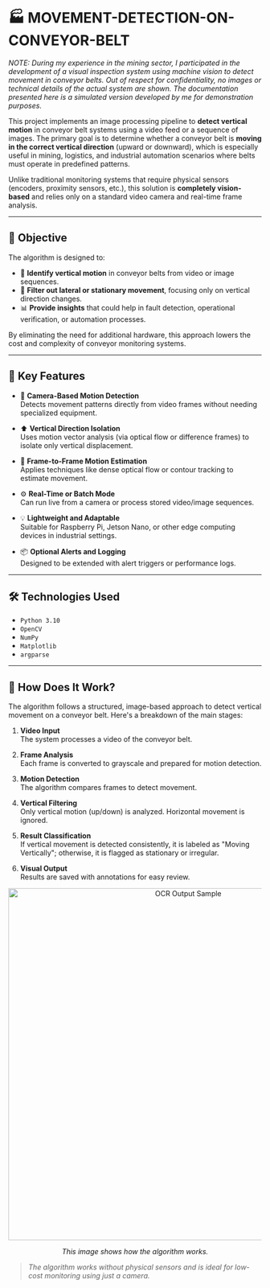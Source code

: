 # 🏭 MOVEMENT-DETECTION-ON-CONVEYOR-BELT

*NOTE: During my experience in the mining sector, I participated in the development of a visual inspection system using machine vision to detect movement in conveyor belts. Out of respect for confidentiality, no images or technical details of the actual system are shown. The documentation presented here is a simulated version developed by me for demonstration purposes.*

This project implements an image processing pipeline to **detect vertical motion** in conveyor belt systems using a video feed or a sequence of images. The primary goal is to determine whether a conveyor belt is **moving in the correct vertical direction** (upward or downward), which is especially useful in mining, logistics, and industrial automation scenarios where belts must operate in predefined patterns.

Unlike traditional monitoring systems that require physical sensors (encoders, proximity sensors, etc.), this solution is **completely vision-based** and relies only on a standard video camera and real-time frame analysis.

---

## 🎯 Objective

The algorithm is designed to:

- 🧭 **Identify vertical motion** in conveyor belts from video or image sequences.
- 🚫 **Filter out lateral or stationary movement**, focusing only on vertical direction changes.
- 📊 **Provide insights** that could help in fault detection, operational verification, or automation processes.

By eliminating the need for additional hardware, this approach lowers the cost and complexity of conveyor monitoring systems.

---

## 🧠 Key Features

- 🎥 **Camera-Based Motion Detection**  
  Detects movement patterns directly from video frames without needing specialized equipment.

- ⬆️ **Vertical Direction Isolation**  
  Uses motion vector analysis (via optical flow or difference frames) to isolate only vertical displacement.

- 🧮 **Frame-to-Frame Motion Estimation**  
  Applies techniques like dense optical flow or contour tracking to estimate movement.

- ⚙️ **Real-Time or Batch Mode**  
  Can run live from a camera or process stored video/image sequences.

- 💡 **Lightweight and Adaptable**  
  Suitable for Raspberry Pi, Jetson Nano, or other edge computing devices in industrial settings.

- 📦 **Optional Alerts and Logging**  
  Designed to be extended with alert triggers or performance logs.

---

## 🛠️ Technologies Used

- `Python 3.10`
- `OpenCV`
- `NumPy` 
- `Matplotlib` 
- `argparse`

---

## 🧠 How Does It Work?

The algorithm follows a structured, image-based approach to detect vertical movement on a conveyor belt. Here's a breakdown of the main stages:

1. **Video Input**  
   The system processes a video of the conveyor belt.

2. **Frame Analysis**  
   Each frame is converted to grayscale and prepared for motion detection.

3. **Motion Detection**  
   The algorithm compares frames to detect movement.

4. **Vertical Filtering**  
   Only vertical motion (up/down) is analyzed. Horizontal movement is ignored.

5. **Result Classification**  
   If vertical movement is detected consistently, it is labeled as "Moving Vertically"; otherwise, it is flagged as stationary or irregular.

6. **Visual Output**  
   Results are saved with annotations for easy review.

<div align="center">
  <img src="https://github.com/user-attachments/assets/b9adc71b-e551-4497-ba4c-34a2c210bf21" alt="OCR Output Sample" width="700"/>
  <p><em>This image shows how the algorithm works.</em></p>
</div>

> *The algorithm works without physical sensors and is ideal for low-cost monitoring using just a camera.*

